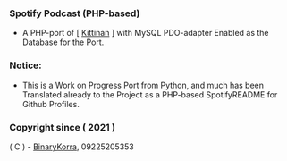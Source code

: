 ### Spotify Podcast (PHP-based)

* A PHP-port of [ [Kittinan](https://github.com/kittinan/spotify-github-profile) ] with MySQL PDO-adapter Enabled as the Database for the Port.

### Notice:
* This is a Work on Progress Port from Python, and much has been Translated already to the Project as a PHP-based SpotifyREADME for Github Profiles.

### Copyright since ( 2021 )
( C ) - [BinaryKorra](https://github.com/binarykorra), 09225205353
